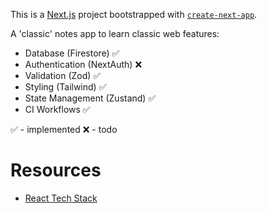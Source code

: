 This is a [Next.js](https://nextjs.org) project bootstrapped with [`create-next-app`](https://nextjs.org/docs/app/api-reference/cli/create-next-app).

A 'classic' notes app to learn classic web features:

- Database (Firestore) ✅
- Authentication (NextAuth) ❌
- Validation (Zod) ✅
- Styling (Tailwind) ✅
- State Management (Zustand) ✅
- CI Workflows ✅

✅ - implemented
❌ - todo

# Resources

- [React Tech Stack](https://www.robinwieruch.de/react-tech-stack/)
